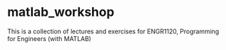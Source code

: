 # matlab_workshop
This is a collection of lectures and exercises for ENGR1120, Programming for Engineers (with MATLAB)
